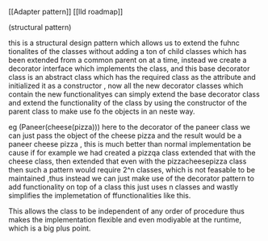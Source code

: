 [[Adapter pattern]]
[[lld roadmap]]

(structural pattern)

this is a structural design pattern which allows us to extend the fuhnc tionalites of the classes without adding a ton of child classes which has been extended from a common parent on at a time, instead we create a decorator interface which implements the class, and this base decorator class is an abstract class which has the required class as the attribute and initialized it as a constructor , now all the new decorator classes which contain the new functionalityes can simply extend the base decorator class and extend the functionality of the class by using the constructor of the parent class to make use fo the objects in an neste way.

eg (Paneer(cheese(pizza))) here to the decorator of the paneer class we can just pass the object of the cheese pizza and the result would be a paneer cheese pizza , this is much better than normal implementation be cause if for example we had created a pizzqa class extended that with the cheese class, then extended that even with the pizzacheesepizza class then such a pattern would require 2^n classes, which is not feasable to be maintained ,thus instead we can just make use of the decorator pattern to add functionality on top of a class this just uses n classes and wastly simplifies the implemetation of ffunctionalities like this.

This allows the class to be independent of any order of procedure thus makes the implementation flexible and even modiyable at the runtime, which is a big plus point.
